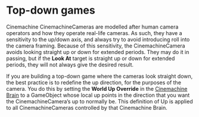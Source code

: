# Top-down games

Cinemachine CinemachineCameras are modelled after human camera operators and how they operate real-life cameras. As such, they have a sensitivity to the up/down axis, and always try to avoid introducing roll into the camera framing. Because of this sensitivity, the CinemachineCamera avoids looking straight up or down for extended periods. They may do it in passing, but if the __Look At__ target is straight up or down for extended periods, they will not always give the desired result.

If you are building a top-down game where the cameras look straight down, the best practice is to redefine the up direction, for the purposes of the camera.  You do this by setting the __World Up Override__ in the [Cinemachine Brain](CinemachineBrain.md) to a GameObject whose local up points in the direction that you want the CinemachineCamera’s up to normally be. This definition of Up is applied to all CinemachineCameras controlled by that Cinemachine Brain.

